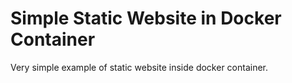 # Simple Static Website in Docker Container

Very simple example of static website inside docker container.
